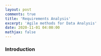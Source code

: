 ```yaml
---
layout: post
comments: true
title: 'Requirements Analysis'
excerpt: 'Agile methods for Data Analysis'
date: 2020-11-01 04:00:00
mathjax: false
---
```


### Introduction